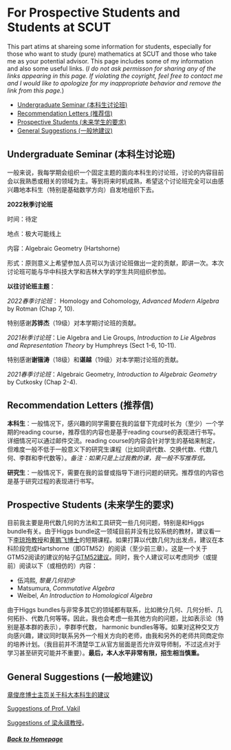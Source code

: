 # For Prospective Students and Students at SCUT

This part atims at shareing some information for students, especially for those who want to study (pure) mathematics at SCUT and those who take me as your potential advisor. This page includes some of my information and also some useful links. (*I do not ask permisson for sharing any of the links appearing in this page. If violating the coyright, feel free to contact me and I would like to apologize for my inappropriate behavior and remove the link from this page.*) 

* [Undergraduate Seminar (本科生讨论班)](#UndGradSemi)
* [Recommendation Letters (推荐信)](#Recomm)
* [Prospective Students (未来学生的要求)](#ProspStu)
* [General Suggestions (一般地建议)](#GenSug)

<h2 id="UndGrasemi"> Undergraduate Seminar (本科生讨论班) </h2>

一般来说，我每学期会组织一个固定主题的面向本科生的讨论班，讨论的内容目前会以我熟悉或相关的领域为主。等到将来时机成熟，希望这个讨论班完全可以由感兴趣地本科生（特别是基础数学方向）自发地组织下去。

**2022秋季讨论班**

时间：待定

地点：极大可能线上

内容：Algebraic Geometry (Hartshorne)

形式：原则意义上希望参加人员可以为该讨论班做出一定的贡献，即讲一次。本次讨论班可能与华中科技大学和吉林大学的学生共同组织参加。

**以往讨论班主题**：

*2022春季讨论班*： Homology and Cohomology, *Advanced Modern Algebra* by Rotman (Chap 7, 10). 

特别感谢**苏铧杰**（19级）对本学期讨论班的贡献。

*2021秋季讨论班*：Lie Algebra and Lie Groups, *Introduction to Lie Algebras and Representation Theory* by Humphreys (Sect 1-6, 10-11). 

特别感谢**谢锴涛**（18级）和**谌越**（19级）对本学期讨论班的贡献。

*2021春季讨论班*：Algebraic Geometry, *Introduction to Algebraic Geometry* by Cutkosky (Chap 2-4).

<h2 id="Recomm"> Recommendation Letters (推荐信) </h2>

**本科生**：一般情况下，感兴趣的同学需要在我的监督下完成时长为（至少）一个学期的reading course，推荐信的内容也是基于reading course的表现进行书写。详细情况可以通过邮件交流。reading course的内容会针对学生的基础来制定，但难度一般不低于一般意义下的研究生课程（比如同调代数、交换代数、代数几何、李群和李代数等）。*备注：如果只是上过我教的课，我一般不写推荐信。*

**研究生**：一般情况下，需要在我的监督或指导下进行问题的研究。推荐信的内容也是基于研究过程的表现进行书写。

<h2 id="ProspStu"> Prospective Students (未来学生的要求) </h2>

目前我主要是用代数几何的方法和工具研究一些几何问题，特别是和Higgs bundle有关。由于Higgs bundle这一领域目前并没有比较系统的教材，建议看一下[李琼玲教授](https://www.srmc.pku.edu.cn/tzgg/137261.htm)和[黄鹏飞博士](http://www.cim.nankai.edu.cn/2022/0627/c11453a460256/page.htm)的短期课程。如果打算以代数几何为出发点，建议在本科阶段完成Hartshorne（即GTM52）的阅读（至少前三章）。这是一个关于GTM52阅读的建议的帖子[GTM52建议](https://exp.newsmth.net/topic/article/a05e7dbb3c14e84b222a7bc0bd4e6bea)。同时，我个人建议可以考虑同步（或提前）阅读以下（或相仿的）内容：

* 伍鸿熙, *黎曼几何初步*
* Matsumura, *Commutative Algebra*
* Weibel, *An Introduction to Homological Algebra*

由于Higgs bundles与非常多其它的领域都有联系，比如微分几何、几何分析、几何拓扑、代数几何等等。因此，我也会考虑一些其他方向的问题，比如表示论（特别是基本群的表示），李群李代数， harmonic bundles等等。如果对这种交叉方向感兴趣，建议同时联系另外一个相关方向的老师，由我和另外的老师共同商定你的培养计划。（我目前并不清楚华工从官方层面是否允许双导师制，不过这点对于学习甚至研究可能并不重要）。**最后，本人水平非常有限，招生相当慎重。**

<h2 id="GenSug"> General Suggestions (一般地建议) </h2>

[章俊彦博士主页关于科大本科生的建议](http://home.ustc.edu.cn/~yx3x/USTCdata.html)

[Suggestions of Prof. Vakil](http://math.stanford.edu/~vakil/potentialstudents.html) 

[Suggestions of 梁永祺教授](http://staff.ustc.edu.cn/~yqliang/files/teaching.htm)。

##### [Back to Homepage](index.md)
